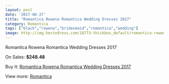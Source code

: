 ```yaml
---
layout: post
date: '2017-06-27'
title: "Romantica Rowena Romantica Wedding Dresses 2017"
category: Romantica
tags: ["black","rowena","bridesmaid","romantica","wedding"]
image: http://img.hectodress.com/18773-thickbox_default/romantica-rowena-romantica-wedding-dresses-2013.jpg
---
```

Romantica Rowena Romantica Wedding Dresses 2017

On Sales: **$248.48**
<a href="https://www.hectodress.com/romantica/8846-romantica-rowena-romantica-wedding-dresses-2013.html"><amp-img layout="responsive" width="600" height="600" src="//img.hectodress.com/18773-thickbox_default/romantica-rowena-romantica-wedding-dresses-2013.jpg" alt="Romantica Rowena Romantica Wedding Dresses 2017 0" /></a>
<a href="https://www.hectodress.com/romantica/8846-romantica-rowena-romantica-wedding-dresses-2013.html"><amp-img layout="responsive" width="600" height="600" src="//img.hectodress.com/18775-thickbox_default/romantica-rowena-romantica-wedding-dresses-2013.jpg" alt="Romantica Rowena Romantica Wedding Dresses 2017 1" /></a>
<a href="https://www.hectodress.com/romantica/8846-romantica-rowena-romantica-wedding-dresses-2013.html"><amp-img layout="responsive" width="600" height="600" src="//img.hectodress.com/18774-thickbox_default/romantica-rowena-romantica-wedding-dresses-2013.jpg" alt="Romantica Rowena Romantica Wedding Dresses 2017 2" /></a>

Buy it: [Romantica Rowena Romantica Wedding Dresses 2017](https://www.hectodress.com/romantica/8846-romantica-rowena-romantica-wedding-dresses-2013.html "Romantica Rowena Romantica Wedding Dresses 2017")

View more: [Romantica](https://www.hectodress.com/148-romantica "Romantica")